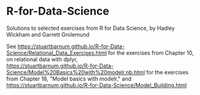 # R-for-Data-Science
Solutions to selected exercises from R for Data Science, by Hadley Wickham and Garrett Grolemund

See <https://stuartbarnum.github.io/R-for-Data-Science/Relational_Data_Exercises.html> for the exercises from Chapter 10, on relational data with dplyr, <br>
https://stuartbarnum.github.io/R-for-Data-Science/Model%20Basics%20with%20modelr.nb.html for the exercises from Chapter 18, "Model basics with modelr," and <br>
https://stuartbarnum.github.io/R-for-Data-Science/Model_Building.html
